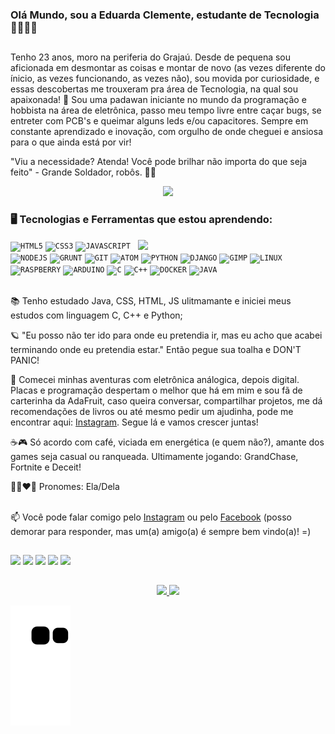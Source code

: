 ### Olá Mundo, sou a Eduarda Clemente, estudante de Tecnologia 👩🏽‍💻👋

##

<text>Tenho 23 anos, moro na periferia do Grajaú. Desde de pequena sou aficionada em desmontar as coisas e montar de novo (as vezes diferente do ínicio, as vezes funcionando, as vezes não), sou movida por curiosidade, e essas descobertas me trouxeram pra área de Tecnologia, na qual sou apaixonada! 💞 Sou uma padawan iniciante no mundo da programação e hobbista na área de eletrônica, passo meu tempo livre entre caçar bugs, se entreter com PCB's e queimar alguns leds e/ou capacitores. Sempre em constante aprendizado e inovação, com orgulho de onde cheguei e ansiosa para o que ainda está por vir!

"Viu a necessidade? Atenda! Você pode brilhar não importa do que seja feito" - Grande Soldador, robôs. 🌈🌟</text>

<p align="center">
  <img src="https://media1.giphy.com/media/13HgwGsXF0aiGY/giphy.gif" width="350">
</p>

### 🖥️ Tecnologias e Ferramentas que estou aprendendo: 
<img width="300px" align="right" src="https://media.giphy.com/media/DtseDoQgxI0xvv8rCa/giphy.gif">
<code><img width="40px" src="https://cdn.jsdelivr.net/gh/devicons/devicon/icons/html5/html5-original-wordmark.svg" title = "HTML5"/></code>
<code><img width="40px" src="https://cdn.jsdelivr.net/gh/devicons/devicon/icons/css3/css3-original-wordmark.svg" title = "CSS3"/></code>
<code><img width="40px" src="https://cdn.jsdelivr.net/gh/devicons/devicon/icons/javascript/javascript-original.svg" title = "JAVASCRIPT"/></code>
<code><img width="40px" src="https://cdn.jsdelivr.net/gh/devicons/devicon/icons/nodejs/nodejs-original.svg" title = "NODEJS"/></code>
<code><img width="40px" src="https://cdn.jsdelivr.net/gh/devicons/devicon/icons/grunt/grunt-original.svg" title = "GRUNT"/></code>
<code><img width="40px" src="https://cdn.jsdelivr.net/gh/devicons/devicon/icons/git/git-original.svg" title = "GIT"/></code>
<code><img width="40px" src="https://cdn.jsdelivr.net/gh/devicons/devicon/icons/atom/atom-original.svg" title = "ATOM"/></code>
<code><img width="40px" src="https://cdn.jsdelivr.net/gh/devicons/devicon/icons/python/python-original.svg" title = "PYTHON"/></code>
<code><img width="40px" src="https://cdn.jsdelivr.net/gh/devicons/devicon/icons/django/django-plain.svg" title = "DJANGO"/></code>
<code><img width="40px" src="https://cdn.jsdelivr.net/gh/devicons/devicon/icons/gimp/gimp-original.svg" title = "GIMP"/></code>
<code><img width="40px" src="https://cdn.jsdelivr.net/gh/devicons/devicon/icons/linux/linux-original.svg" title = "LINUX"/></code>
<code><img width="40px" src="https://cdn.jsdelivr.net/gh/devicons/devicon/icons/raspberrypi/raspberrypi-original.svg" title = "RASPBERRY"/></code>
<code><img width="40px" src="https://cdn.jsdelivr.net/gh/devicons/devicon/icons/arduino/arduino-original.svg" title = "ARDUINO"/></code>
<code><img width="40px" src="https://cdn.jsdelivr.net/gh/devicons/devicon/icons/c/c-original.svg" title = "C"/></code>
<code><img width="40px" src="https://cdn.jsdelivr.net/gh/devicons/devicon/icons/cplusplus/cplusplus-original.svg" title = "C++"/></code>
<code><img width="40px" src="https://cdn.jsdelivr.net/gh/devicons/devicon/icons/docker/docker-original.svg" title = "DOCKER"/></code>
<code><img width="40px" src="https://cdn.jsdelivr.net/gh/devicons/devicon/icons/java/java-original.svg" title = "JAVA"/></code>

</br>
</br>
<div display="inline-block">
 <p align="left">📚 Tenho estudado Java, CSS, HTML, JS ulitmamante e iniciei meus estudos com linguagem C, C++ e Python;</p>
 <p align="left">🪐 "Eu posso não ter ido para onde eu pretendia ir, mas eu acho que acabei terminando onde eu pretendia estar." Então pegue sua toalha e DON'T PANIC! </p>
 <p align="left">🤖 Comecei minhas aventuras com eletrônica análogica, depois digital. Placas e programação despertam o melhor que há em mim e sou fã de carterinha da AdaFruit, caso queira conversar, compartilhar projetos, me dá recomendações de livros ou até mesmo pedir um ajudinha, pode me encontrar aqui: <a href="https://www.instagram.com/marginal.maker/">Instagram</a>. Segue lá e vamos crescer juntas!</p>
 <p align="left">☕🎮 Só acordo com café, viciada em energética (e quem não?), amante dos games seja casual ou ranqueada. Ultimamente jogando: GrandChase, Fortnite e Deceit! </p>
 <p align="left">🌈👩‍❤️‍👩 Pronomes: Ela/Dela </p>
</div>
</div>
</br>
📫 Você pode falar comigo pelo <a href="https://www.instagram.com/marginal.maker/">Instagram</a> ou pelo <a href="https://www.facebook.com/loljjjjkjs">Facebook</a> (posso demorar para responder, mas um(a) amigo(a) é sempre bem vindo(a)! =)
</br>

 ##
 
<div> 
  <a href="https://www.instagram.com/marginal.maker/" target="_blank"><img src="https://img.shields.io/badge/-Instagram-%23E4405F?style=for-the-badge&logo=instagram&logoColor=white" target="_blank"></a>
 	<a href="https://www.twitch.tv/spidergirl_42" target="_blank"><img src="https://img.shields.io/badge/Twitch-9146FF?style=for-the-badge&logo=twitch&logoColor=white" target="_blank"></a>
 <a href="https://discord.gg/fCVfkUTFVE" target="_blank"><img src="https://img.shields.io/badge/Discord-7289DA?style=for-the-badge&logo=discord&logoColor=white" target="_blank"></a> 
  <a href = "mailto:clementine.mochileira@gmail.com"><img src="https://img.shields.io/badge/-Gmail-%23333?style=for-the-badge&logo=gmail&logoColor=white" target="_blank"></a>
  <a href="https://www.linkedin.com/in/eduarda-clemente-17b648184/" target="_blank"><img src="https://img.shields.io/badge/-LinkedIn-%230077B5?style=for-the-badge&logo=linkedin&logoColor=white" target="_blank"></a> 

##

  <div align="center">
  <a href="https://github.com/eduardaclemente">
  <img height="160em" src="https://github-readme-stats.vercel.app/api?username=eduardaclemente&show_icons=true&theme=dracula&include_all_commits=true&count_private=true"/>
  <img height="160em" src="https://github-readme-stats.vercel.app/api/top-langs/?username=eduardaclemente&layout=compact&langs_count=7&theme=dracula"/>
</div>
    
  ![Snake animation](https://github.com/eduardaclemente/eduardaclemente/blob/output/github-contribution-grid-snake.svg)


  
  
